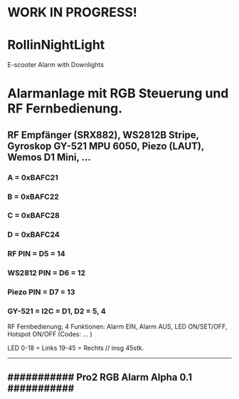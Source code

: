 # WORK IN PROGRESS! 


# RollinNightLight
E-scooter Alarm with Downlights

# Alarmanlage mit RGB Steuerung und RF Fernbedienung.

 ## RF Empfänger (SRX882), WS2812B Stripe, Gyroskop GY-521 MPU 6050, Piezo (LAUT), Wemos D1 Mini, ...
 ### A = 0xBAFC21
 ### B = 0xBAFC22
 ### C = 0xBAFC28
 ### D = 0xBAFC24
 ### RF PIN = D5 = 14
 ### WS2812 PIN = D6 = 12
 ### Piezo PIN = D7 = 13
 ### GY-521 = I2C = D1, D2 = 5, 4
 
 RF Fernbedienung; 4 Funktionen: Alarm EIN, Alarm AUS, LED ON/SET/OFF, Hotspot ON/OFF (Codes: ... )


 LED 0-18 = Links 19-45 = Rechts // insg 45stk.


-------------------------------------------------
########### Pro2 RGB Alarm Alpha 0.1 ###########
-------------------------------------------------
